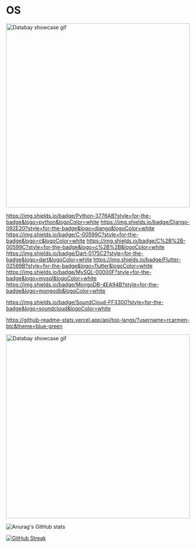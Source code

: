 <p align="center">
  
 # OS
  <img src="https://img.shields.io/badge/Arch_Linux-1793D1?style=for-the-badge&logo=arch-linux&logoColor=white" alt="Databay showcase gif" title="Databay showcase gif" width="500"  align="middle"/>
  
  https://img.shields.io/badge/Python-3776AB?style=for-the-badge&logo=python&logoColor=white
  https://img.shields.io/badge/Django-092E20?style=for-the-badge&logo=django&logoColor=white
  https://img.shields.io/badge/C-00599C?style=for-the-badge&logo=c&logoColor=white
  https://img.shields.io/badge/C%2B%2B-00599C?style=for-the-badge&logo=c%2B%2B&logoColor=white
  https://img.shields.io/badge/Dart-0175C2?style=for-the-badge&logo=dart&logoColor=white
  https://img.shields.io/badge/Flutter-02569B?style=for-the-badge&logo=flutter&logoColor=white
  https://img.shields.io/badge/MySQL-00000F?style=for-the-badge&logo=mysql&logoColor=white
  https://img.shields.io/badge/MongoDB-4EA94B?style=for-the-badge&logo=mongodb&logoColor=white
  
  https://img.shields.io/badge/SoundCloud-FF3300?style=for-the-badge&logo=soundcloud&logoColor=white
  
  https://github-readme-stats.vercel.app/api/top-langs/?username=rcarmen-btc&theme=blue-green

<img src="https://github.com/rcarmen-btc/rcarmen-btc/blob/main/riserlarenss%20(2).gif" alt="Databay showcase gif" title="Databay showcase gif" width="500"  align="middle"/>


![Anurag's GitHub stats](https://github-readme-stats.vercel.app/api?username=rcarmen-btc&theme=blueberry&show_icons=true)



[![GitHub Streak](http://github-readme-streak-stats.herokuapp.com?user=rcarmen-btc&theme=github-dark&date_format=M%20j%5B%2C%20Y%5D)](https://git.io/streak-stats)
</p>

